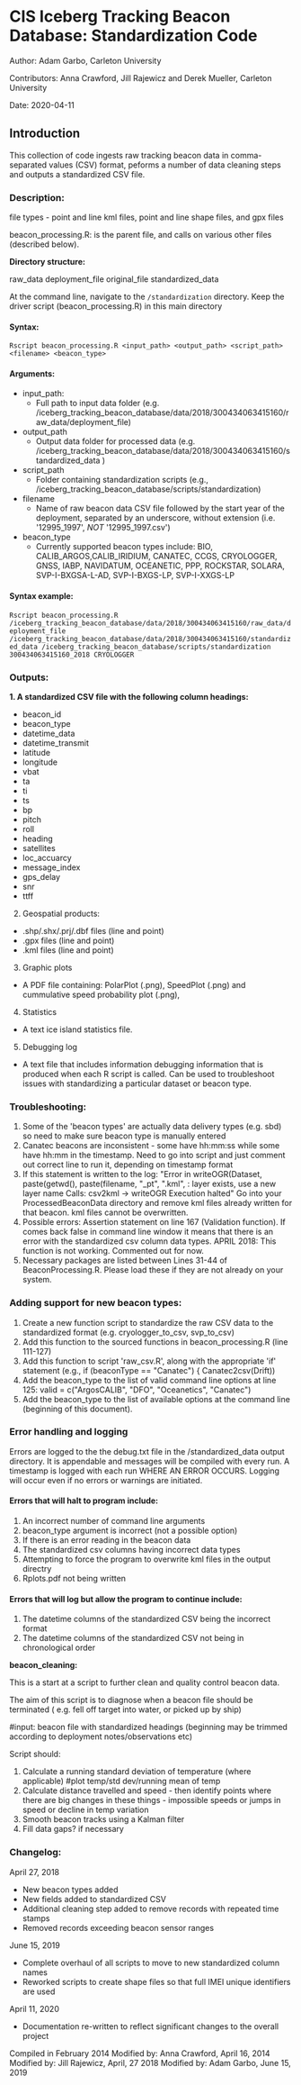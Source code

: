 # CIS Iceberg Tracking Beacon Database: Standardization Code

Author: Adam Garbo, Carleton University

Contributors: Anna Crawford, Jill Rajewicz and Derek Mueller, Carleton University

Date: 2020-04-11

## Introduction

This collection of code ingests raw tracking beacon data in comma-separated values (CSV) format, peforms a number of data cleaning steps and outputs a standardized CSV file.

### Description:

file types - point and line kml files, point and line shape files, and gpx files

beacon_processing.R: is the parent file, and calls on various other files (described below).


**Directory structure:**

raw_data
deployment_file
original_file
standardized_data


At the command line, navigate to the `/standardization` directory. 
Keep the driver script (beacon_processing.R) in this main directory

#### Syntax:

`Rscript beacon_processing.R <input_path> <output_path> <script_path> <filename> <beacon_type>`

#### Arguments:
* input_path: 
  * Full path to input data folder (e.g. /iceberg_tracking_beacon_database/data/2018/300434063415160/raw_data/deployment_file)
* output_path      
  * Output data folder for processed data (e.g. /iceberg_tracking_beacon_database/data/2018/300434063415160/standardized_data )
* script_path          
  * Folder containing standardization scripts (e.g., /iceberg_tracking_beacon_database/scripts/standardization)
* filename        
  * Name of raw beacon data CSV file followed by the start year of the deployment, separated by an underscore, without extension (i.e. '12995_1997', *NOT* '12995_1997.csv')
* beacon_type 
  *  Currently supported beacon types include: BIO, CALIB_ARGOS,CALIB_IRIDIUM, CANATEC, CCGS, CRYOLOGGER, GNSS, IABP, NAVIDATUM, OCEANETIC, PPP, ROCKSTAR, SOLARA, SVP-I-BXGSA-L-AD, SVP-I-BXGS-LP, SVP-I-XXGS-LP
	  
#### Syntax example:

`Rscript beacon_processing.R /iceberg_tracking_beacon_database/data/2018/300434063415160/raw_data/deployment_file /iceberg_tracking_beacon_database/data/2018/300434063415160/standardized_data /iceberg_tracking_beacon_database/scripts/standardization 300434063415160_2018 CRYOLOGGER`

### Outputs:

**1. A standardized CSV file with the following column headings:**

* beacon_id
* beacon_type
* datetime_data
* datetime_transmit
* latitude
* longitude
* vbat
* ta
* ti
* ts
* bp
* pitch
* roll
* heading
* satellites
* loc_accuarcy
* message_index
* gps_delay
* snr
* ttff
  
2. Geospatial products:
* .shp/.shx/.prj/.dbf files (line and point)
* .gpx files (line and point)
* .kml files (line and point) 

3. Graphic plots
* A PDF file containing: PolarPlot (.png), SpeedPlot (.png) and cummulative speed probability plot (.png), 

4. Statistics 
* A text ice island statistics file.

5. Debugging log
* A text file that includes information debugging information that is produced when each R script is called. Can be used to troubleshoot issues with standardizing a particular dataset or beacon type.

### Troubleshooting:
1. Some of the 'beacon types' are actually data delivery types (e.g. sbd) so need to make sure beacon type is manually entered
2. Canatec beacons are inconsistent - some have hh:mm:ss while some have hh:mm in the timestamp. Need to go into script and just comment out correct line to run it, depending on timestamp format
3. If this statement is written to the log: "Error in writeOGR(Dataset, paste(getwd(), paste(filename, "_pt", ".kml",  : 
  layer exists, use a new layer name
Calls: csv2kml -> writeOGR
Execution halted"
	Go into your ProcessedBeaconData directory and remove kml files already written for that beacon. kml files cannot be overwritten. 
4. Possible errors: Assertion statement on line 167 (Validation function). If comes back false in command line window it means that there is an error with the standardized csv column data types.
APRIL 2018: This function is not working. Commented out for now.
5. Necessary packages are listed between Lines 31-44 of BeaconProcessing.R. Please load these if they are not already on your system. 

### Adding support for new beacon types: 

1. Create a new function script to standardize the raw CSV data to the standardized format (e.g. cryologger_to_csv, svp_to_csv)
2. Add this function to the sourced functions in beacon_processing.R (line 111-127)
3. Add this function to script 'raw_csv.R', along with the appropriate 'if' statement (e.g., if (beaconType == "Canatec") {
      Canatec2csv(Drift))
4. Add the beacon_type to the list of valid command line options at line 125: valid = c("ArgosCALIB", "DFO", "Oceanetics", "Canatec")
5. Add the beacon_type to the list of available options at the command line (beginning of this document). 

### Error handling and logging
Errors are logged to the the debug.txt file in the /standardized_data output directory. It is appendable and messages will be compiled with every run. A timestamp is logged with each run WHERE AN ERROR OCCURS. Logging will occur even if no errors or warnings are initiated.  

#### Errors that will halt to program include:
1. An incorrect number of command line arguments
2. beacon_type argument is incorrect (not a possible option)
3. If there is an error reading in the beacon data
4. The standardized csv columns having incorrect data types
5. Attempting to force the program to overwrite kml files in the output directry 
6. Rplots.pdf not being written

#### Errors that will log but allow the program to continue include:
1. The datetime columns of the standardized CSV being the incorrect format
2. The datetime columns of the standardized CSV not being in chronological order


**beacon_cleaning:**

This is a start at a script to further clean and quality control beacon data.

The aim of this script is to diagnose when a beacon file should be terminated
( e.g. fell off target into water, or picked up by ship)

#input: beacon file with standardized headings (beginning may be trimmed according to deployment notes/observations etc)

Script should:

1. Calculate a running standard deviation of temperature (where applicable)
#plot temp/std dev/running mean  of temp
2. Calculate distance travelled and speed - then identify points where there are big changes in these things - impossible speeds
 or jumps in speed or decline in temp variation
3. Smooth beacon tracks using a Kalman filter
4. Fill data gaps? if necessary


### Changelog:
April 27, 2018
* New beacon types added
* New fields added to standardized CSV
* Additional cleaning step added to remove records with repeated time stamps
* Removed records exceeding beacon sensor ranges

June 15, 2019
* Complete overhaul of all scripts to move to new standardized column names
* Reworked scripts to create shape files so that full IMEI unique identifiers are used

April 11, 2020
* Documentation re-written to reflect significant changes to the overall project

Compiled in February 2014
Modified by: Anna Crawford, April 16, 2014
Modified by: Jill Rajewicz, April, 27 2018
Modified by: Adam Garbo, June 15, 2019
